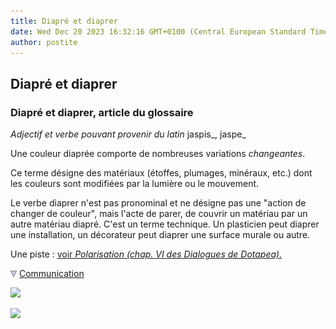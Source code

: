 ```yaml
---
title: Diapré et diaprer
date: Wed Dec 20 2023 16:32:16 GMT+0100 (Central European Standard Time)
author: postite
---
```


## Diapré et diaprer
### Diapré et diaprer, article du glossaire
 _Adjectif et verbe pouvant provenir du latin_ jaspis_, jaspe_

Une couleur diaprée comporte de nombreuses variations _changeantes_.

Ce terme désigne des matériaux (étoffes, plumages, minéraux, etc.) dont les couleurs sont modifiées par la lumière ou le mouvement.

Le verbe diaprer n'est pas pronominal et ne désigne pas une "action de changer de couleur", mais l'acte de parer, de couvrir un matériau par un autre matériau diapré. C'est un terme technique. Un plasticien peut diaprer une installation, un décorateur peut diaprer une surface murale ou autre.

Une piste : [voir _Polarisation (chap. VI des Dialogues de Dotapea)._](chap06polaris.html)



![](images/flechebas.gif) [Communication](http://www.artrealite.com/annonceurs.htm) 

[![](https://cbonvin.fr/sites/regie.artrealite.com/visuels/campagne1.png)](index-2.html#20131014)

![](https://cbonvin.fr/sites/regie.artrealite.com/visuels/campagne2.png)
